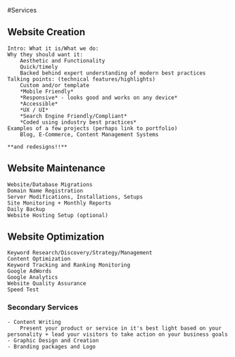 #Services

## Website Creation
	Intro: What it is/What we do:
	Why they should want it:
		Aesthetic and Functionality
		Quick/timely
		Backed behind expert understanding of modern best practices
	Talking points: (technical features/highlights)
		Custom and/or template
		*Mobile Friendly*
		*Responsive* - looks good and works on any device*
		*Accessible*
		*UX / UI*
		*Search Engine Friendly/Compliant*
		*Coded using industry best practices*
	Examples of a few projects (perhaps link to portfolio)
		Blog, E-Commerce, Content Management Systems

	**and redesigns!!**

## Website Maintenance
	Website/Database Migrations
	Domain Name Registration
	Server Modifications, Installations, Setups
	Site Monitoring + Monthly Reports
	Daily Backup
	Website Hosting Setup (optional)

## Website Optimization
	Keyword Research/Discovery/Strategy/Management
	Content Optimization
	Keyword Tracking and Ranking Monitoring
	Google AdWords
	Google Analytics
	Website Quality Assurance
	Speed Test

### Secondary Services
	- Content Writing
		Present your product or service in it's best light based on your personality + lead your visitors to take action on your business goals
	- Graphic Design and Creation
	- Branding packages and Logo
